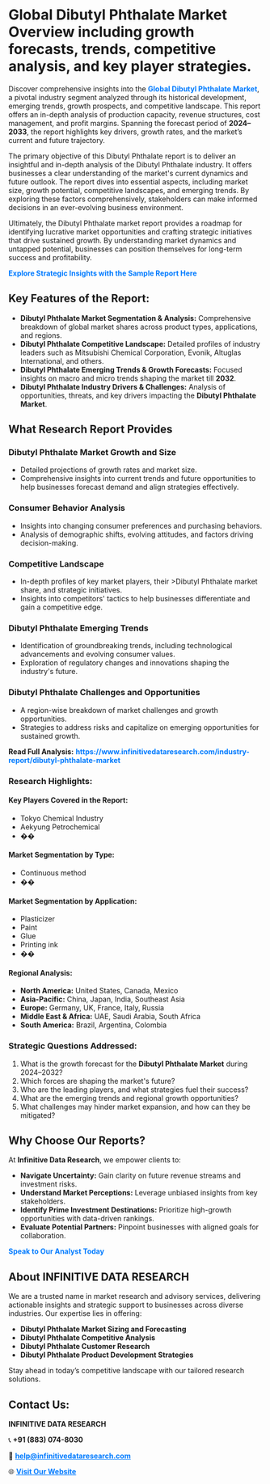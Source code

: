 <h1>Global Dibutyl Phthalate Market Overview including growth forecasts, trends, competitive analysis, and key player strategies.</h1>
<p>
Discover comprehensive insights into the 
<a href="https://www.infinitivedataresearch.com/industry-report/dibutyl-phthalate-market" rel="dofollow" style="color: #007BFF; text-decoration: none;"><strong>Global Dibutyl Phthalate Market</strong></a>, a pivotal industry segment analyzed through its historical development, emerging trends, growth prospects, and competitive landscape. This report offers an in-depth analysis of production capacity, revenue structures, cost management, and profit margins. Spanning the forecast period of <strong>2024–2033</strong>, the report highlights key drivers, growth rates, and the market’s current and future trajectory.
</p>
<p>
The primary objective of this Dibutyl Phthalate report is to deliver an insightful and in-depth analysis of the Dibutyl Phthalate industry. It offers businesses a clear understanding of the market's current dynamics and future outlook. The report dives into essential aspects, including market size, growth potential, competitive landscapes, and emerging trends. By exploring these factors comprehensively, stakeholders can make informed decisions in an ever-evolving business environment.
</p>
<p>
Ultimately, the Dibutyl Phthalate market report provides a roadmap for identifying lucrative market opportunities and crafting strategic initiatives that drive sustained growth. By understanding market dynamics and untapped potential, businesses can position themselves for long-term success and profitability.
</p>
<p>
<a href="https://www.infinitivedataresearch.com/request-sample/reportId=109808" style="color: #007BFF; text-decoration: none;"><strong>Explore Strategic Insights with the Sample Report Here</strong></a>
</p>

<h2>Key Features of the Report:</h2>
<ul>
<li><strong>Dibutyl Phthalate Market Segmentation & Analysis:</strong> Comprehensive breakdown of global market shares across product types, applications, and regions.</li>
<li><strong>Dibutyl Phthalate Competitive Landscape:</strong> Detailed profiles of industry leaders such as Mitsubishi Chemical Corporation, Evonik, Altuglas International, and others.</li>
<li><strong>Dibutyl Phthalate Emerging Trends & Growth Forecasts:</strong> Focused insights on macro and micro trends shaping the market till <strong>2032</strong>.</li>
<li><strong>Dibutyl Phthalate Industry Drivers & Challenges:</strong> Analysis of opportunities, threats, and key drivers impacting the <strong>Dibutyl Phthalate Market</strong>.</li>
</ul>

<h2>What Research Report Provides</h2>
<h3>Dibutyl Phthalate Market Growth and Size</h3>
<ul>
<li>Detailed projections of growth rates and market size.</li>
<li>Comprehensive insights into current trends and future opportunities to help businesses forecast demand and align strategies effectively.</li>
</ul>

<h3>Consumer Behavior Analysis</h3>
<ul>
<li>Insights into changing consumer preferences and purchasing behaviors.</li>
<li>Analysis of demographic shifts, evolving attitudes, and factors driving decision-making.</li>
</ul>

<h3>Competitive Landscape</h3>
<ul>
<li>In-depth profiles of key market players, their >Dibutyl Phthalate market share, and strategic initiatives.</li>
<li>Insights into competitors' tactics to help businesses differentiate and gain a competitive edge.</li>
</ul>

<h3>Dibutyl Phthalate Emerging Trends</h3>
<ul>
<li>Identification of groundbreaking trends, including technological advancements and evolving consumer values.</li>
<li>Exploration of regulatory changes and innovations shaping the industry's future.</li>
</ul>

<h3>Dibutyl Phthalate Challenges and Opportunities</h3>
<ul>
<li>A region-wise breakdown of market challenges and growth opportunities.</li>
<li>Strategies to address risks and capitalize on emerging opportunities for sustained growth.</li>
</ul>
<p><strong>Read Full Analysis:</strong> <a href="https://www.infinitivedataresearch.com/industry-report/dibutyl-phthalate-market" rel="dofollow" style="color: #007BFF; text-decoration: none;"><strong>https://www.infinitivedataresearch.com/industry-report/dibutyl-phthalate-market</strong></a></p>
<h3>Research Highlights:</h3>
<h4>Key Players Covered in the Report:</h4>
<ul><li>Tokyo Chemical Industry</li><li>Aekyung Petrochemical</li><li>��</li></ul>
<h4>Market Segmentation by Type:</h4>
<ul><li>Continuous method</li><li>��</li></ul>
<h4>Market Segmentation by Application:</h4>
<ul><li>Plasticizer</li><li>Paint</li><li>Glue</li><li>Printing ink</li><li>��</li></ul>

<h4>Regional Analysis:</h4>
<ul>
<li><strong>North America:</strong> United States, Canada, Mexico</li>
<li><strong>Asia-Pacific:</strong> China, Japan, India, Southeast Asia</li>
<li><strong>Europe:</strong> Germany, UK, France, Italy, Russia</li>
<li><strong>Middle East & Africa:</strong> UAE, Saudi Arabia, South Africa</li>
<li><strong>South America:</strong> Brazil, Argentina, Colombia</li>
</ul>

<h3>Strategic Questions Addressed:</h3>
<ol>
<li>What is the growth forecast for the <strong>Dibutyl Phthalate Market</strong> during 2024–2032?</li>
<li>Which forces are shaping the market's future?</li>
<li>Who are the leading players, and what strategies fuel their success?</li>
<li>What are the emerging trends and regional growth opportunities?</li>
<li>What challenges may hinder market expansion, and how can they be mitigated?</li>
</ol>

<h2>Why Choose Our Reports?</h2>
<p>At <strong>Infinitive Data Research</strong>, we empower clients to:</p>
<ul>
<li><strong>Navigate Uncertainty:</strong> Gain clarity on future revenue streams and investment risks.</li>
<li><strong>Understand Market Perceptions:</strong> Leverage unbiased insights from key stakeholders.</li>
<li><strong>Identify Prime Investment Destinations:</strong> Prioritize high-growth opportunities with data-driven rankings.</li>
<li><strong>Evaluate Potential Partners:</strong> Pinpoint businesses with aligned goals for collaboration.</li>
</ul>
<p><a href="https://www.infinitivedataresearch.com/industry-report/dibutyl-phthalate-market" rel="dofollow" style="color: #007BFF; text-decoration: none;"><strong>Speak to Our Analyst Today</strong></a></p>

<h2>About INFINITIVE DATA RESEARCH</h2>
<p>We are a trusted name in market research and advisory services, delivering actionable insights and strategic support to businesses across diverse industries. Our expertise lies in offering:</p>
<ul>
<li><strong>Dibutyl Phthalate Market Sizing and Forecasting</strong></li>
<li><strong>Dibutyl Phthalate Competitive Analysis</strong></li>
<li><strong>Dibutyl Phthalate Customer Research</strong></li>
<li><strong>Dibutyl Phthalate Product Development Strategies</strong></li>
</ul>
<p>Stay ahead in today’s competitive landscape with our tailored research solutions.</p>

<h2>Contact Us:</h2>
<p><strong>INFINITIVE DATA RESEARCH</strong></p>
<p>📞 <strong>+91 (883) 074-8030</strong></p>
<p>📧 <strong><a href="mailto:help@infinitivedataresearch.com" style="color: #007BFF;">help@infinitivedataresearch.com</a></strong></p>
<p>🌐 <strong><a href="https://www.infinitivedataresearch.com" rel="dofollow" style="color: #007BFF;">Visit Our Website</a></strong></p>